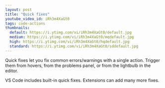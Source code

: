 ```yaml
---
layout: post
title: "Quick fixes"
youtube_video_id: iRh3m4XaGt0
tags: code-actions
thumbnails:
  default: https://i.ytimg.com/vi/iRh3m4XaGt0/default.jpg
  medium: https://i.ytimg.com/vi/iRh3m4XaGt0/mqdefault.jpg
  high: https://i.ytimg.com/vi/iRh3m4XaGt0/hqdefault.jpg
  standard: https://i.ytimg.com/vi/iRh3m4XaGt0/sddefault.jpg
---
```


Quick fixes let you fix common errors/warnings with a single action. Trigger them from hovers, from the problems panel, or from the lightbulb in the editor.

VS Code includes built-in quick fixes. Extensions can add many more fixes.
